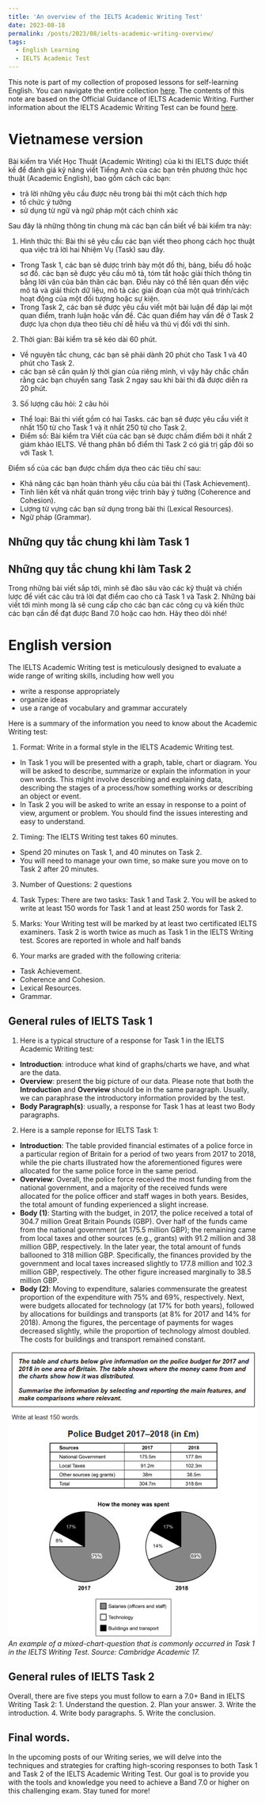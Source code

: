 ```yaml
---
title: 'An overview of the IELTS Academic Writing Test'
date: 2023-08-18
permalink: /posts/2023/08/ielts-academic-writing-overview/
tags:
  - English Learning
  - IELTS Academic Test
---
```


This note is part of my collection of proposed lessons for self-learning English. You can navigate the entire collection [here](/posts/2023/07/english-workshop/). The contents of this note are based on the Official Guidance of IELTS Academic Writing. Further information about the IELTS Academic Writing Test can be found [here](https://www.ielts.org/for-test-takers/test-format).

# Vietnamese version 
Bài kiểm tra Viết Học Thuật (Academic Writing) của kì thi IELTS được thiết kế để đánh giá kỹ năng viết Tiếng Anh của các bạn trên phương thức học thuật (Academic English), bao gồm cách các bạn:
  * trả lời những yêu cầu được nêu trong bài thi một cách thích hợp
  * tổ chức ý tưởng
  * sử dụng từ ngữ và ngữ pháp một cách chính xác

Sau đây là những thông tin chung mà các bạn cần biết về bài kiểm tra này:
1. Hình thức thi: Bài thi sẽ yêu cầu các bạn viết theo phong cách học thuật qua việc trả lời hai Nhiệm Vụ (Task) sau đây.
  * Trong Task 1, các bạn sẽ được trình bày một đồ thị, bảng, biểu đồ hoặc sơ đồ. các bạn sẽ được yêu cầu mô tả, tóm tắt hoặc giải thích thông tin bằng lời văn của bản thân các bạn. Điều này có thể liên quan đến việc mô tả và giải thích dữ liệu, mô tả các giai đoạn của một quá trình/cách hoạt động của một đối tượng hoặc sự kiện.
  * Trong Task 2, các bạn sẽ được yêu cầu viết một bài luận để đáp lại một quan điểm, tranh luận hoặc vấn đề. Các quan điểm hay vấn đề ở Task 2 được lựa chọn dựa theo tiêu chí dễ hiểu và thú vị đối với thí sinh.
2. Thời gian: Bài kiểm tra sẽ kéo dài 60 phút.
  * Về nguyên tắc chung, các bạn sẽ phải dành 20 phút cho Task 1 và 40 phút cho Task 2.
  * các bạn sẽ cần quản lý thời gian của riêng mình, vì vậy hãy chắc chắn rằng các bạn chuyển sang Task 2 ngay sau khi bài thi đã được diễn ra 20 phút.
3. Số lượng câu hỏi: 2 câu hỏi
  * Thể loại: Bài thi viết gồm có hai Tasks. các bạn sẽ được yêu cầu viết ít nhất 150 từ cho Task 1 và ít nhất 250 từ cho Task 2.
  * Điểm số: Bài kiểm tra Viết của các bạn sẽ được chấm điểm bởi ít nhất 2 giám khảo IELTS. Về thang phân bổ điểm thì Task 2 có giá trị gấp đôi so với Task 1.

Điểm số của các bạn được chấm dựa theo các tiêu chí sau:
  * Khả năng các bạn hoàn thành yêu cầu của bài thi (Task Achievement).
  * Tính liên kết và nhất quán trong việc trình bày ý tưởng (Coherence and Cohesion).
  * Lượng từ vựng các bạn sử dụng trong bài thi (Lexical Resources).
  * Ngữ pháp (Grammar).

## Những quy tắc chung khi làm Task 1

## Những quy tắc chung khi làm Task 2


Trong những bài viết sắp tới, mình sẽ đào sâu vào các kỹ thuật và chiến lược để viết các câu trả lời đạt điểm cao cho cả Task 1 và Task 2. Những bài viết tới mình mong là sẽ cung cấp cho các bạn các công cụ và kiến thức các bạn cần để đạt được Band 7.0 hoặc cao hơn. Hãy theo dõi nhé!

# English version 
The IELTS Academic Writing test is meticulously designed to evaluate a wide range of writing skills, including how well you
  * write a response appropriately
  * organize ideas
  * use a range of vocabulary and grammar accurately

Here is a summary of the information you need to know about the Academic Writing test:
1. Format: Write in a formal style in the IELTS Academic Writing test.
  * In Task 1 you will be presented with a graph, table, chart or diagram. You will be asked to describe, summarize or explain the information in your own words. This might involve describing and explaining data, describing the stages of a process/how something works or describing an object or event. 
  * In Task 2 you will be asked to write an essay in response to a point of view, argument or problem. You should find the issues interesting and easy to understand.  
2. Timing: The IELTS Writing test takes 60 minutes. 
  * Spend 20 minutes on Task 1, and 40 minutes on Task 2. 
  * You will need to manage your own time, so make sure you move on to Task 2 after 20 minutes.
3. Number of Questions: 2 questions
4. Task Types: There are two tasks: Task 1 and Task 2. You will be asked to write at least 150 words for Task 1 and at least 250 words for Task 2.
5. Marks: Your Writing test will be marked by at least two certificated IELTS examiners. Task 2 is worth twice as much as Task 1 in the IELTS Writing test. Scores are reported in whole and half bands

3. Your marks are graded with the following criteria:
  * Task Achievement.
  * Coherence and Cohesion.
  * Lexical Resources.
  * Grammar.

## General rules of IELTS Task 1
1. Here is a typical structure of a response for Task 1 in the IELTS Academic Writing test:
  * **Introduction**: introduce what kind of graphs/charts we have, and what are the data.
  * **Overview**: present the big picture of our data. Please note that both the **Introduction** and **Overview** should be in the same paragraph. Usually, we can paraphrase the introductory information provided by the test.
  * **Body Paragraph(s)**: usually, a response for Task 1 has at least two Body paragraphs.

2. Here is a sample reponse for IELTS Task 1:
  * **Introduction**: The table provided financial estimates of a police force in a particular region of Britain for a period of two years from 2017 to 2018, while the pie charts illustrated how the aforementioned figures were allocated for the same police force in the same period. 
  * **Overview**: Overall, the police force received the most funding from the national government, and a majority of the received funds were allocated for the police officer and staff wages in both years. Besides, the total amount of funding experienced a slight increase.
  * **Body (1)**: Starting with the budget, in 2017, the police received a total of 304.7 million Great Britain Pounds (GBP). Over half of the funds came from the national government (at 175.5 million GBP); the remaining came from local taxes and other sources (e.g., grants) with 91.2 million and 38 million GBP, respectively. In the later year, the total amount of funds ballooned to 318 million GBP.  Specifically, the finances provided by the government and local taxes increased slightly to 177.8 million and 102.3 million GBP, respectively. The other figure increased marginally to 38.5 million GBP.
  * **Body (2)**: Moving to expenditure, salaries commensurate the greatest proportion of the expenditure with 75% and 69%, respectively. Next, were budgets allocated for technology (at 17% for both years), followed by allocations for buildings and transports (at 8% for 2017 and 14% for 2018). Among the figures, the percentage of payments for wages decreased slightly, while the proportion of technology almost doubled. The costs for buildings and transport remained constant.

![](/images/posts_images/ielts-academic-writing-overview-1.png)
*An example of a mixed-chart-question that is commonly occurred in Task 1 in the IELTS Writing Test. Source: Cambridge Academic 17.*

## General rules of IELTS Task 2
Overall, there are five steps you must follow to earn a 7.0+ Band in IELTS Writing Task 2:
    1. Understand the question.
    2. Plan your answer.
    3. Write the introduction.
    4. Write body paragraphs.
    5. Write the conclusion.

## Final words.
In the upcoming posts of our Writing series, we will delve into the techniques and strategies for crafting high-scoring responses to both Task 1 and Task 2 of the IELTS Academic Writing Test. Our goal is to provide you with the tools and knowledge you need to achieve a Band 7.0 or higher on this challenging exam. Stay tuned for more!
